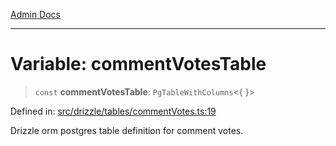 [Admin Docs](/)

***

# Variable: commentVotesTable

> `const` **commentVotesTable**: `PgTableWithColumns`\<\{ \}\>

Defined in: [src/drizzle/tables/commentVotes.ts:19](https://github.com/Sourya07/talawa-api/blob/aac5f782223414da32542752c1be099f0b872196/src/drizzle/tables/commentVotes.ts#L19)

Drizzle orm postgres table definition for comment votes.
